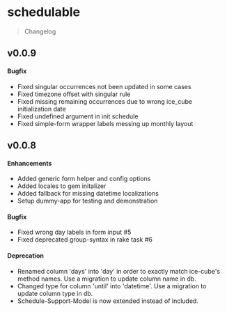 schedulable
===========

> Changelog

v0.0.9
------

#### Bugfix

* Fixed singular occurrences not been updated in some cases
* Fixed timezone offset with singular rule
* Fixed missing remaining occurrences due to wrong ice_cube initialization date
* Fixed undefined argument in init schedule
* Fixed simple-form wrapper labels messing up monthly layout

v0.0.8
------

#### Enhancements

* Added generic form helper and config options
* Added locales to gem initalizer
* Added fallback for missing datetime localizations
* Setup dummy-app for testing and demonstration

#### Bugfix

* Fixed wrong day labels in form input #5
* Fixed deprecated group-syntax in rake task #6

#### Deprecation

* Renamed column 'days' into 'day' in order to exactly match ice-cube's method names. Use a migration to update column name in db.
* Changed type for column 'until' into 'datetime'. Use a migration to update column type in db.
* Schedule-Support-Model is now extended instead of included.